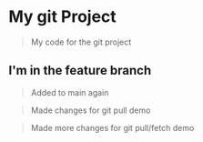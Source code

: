 # My git Project

> My code for the git project

## I'm  in the feature branch

> Added to main again

> Made changes for git pull demo

> Made more changes for git pull/fetch demo
